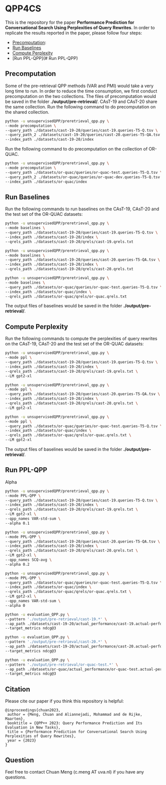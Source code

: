 # QPP4CS

This is the repository for the paper **Performance Prediction for Conversational Search Using Perplexities of Query Rewrites**.
In order to replicate the results reported in the paper, please follow four steps:
- [Precomputation](#Precomputation):
- [Run Baselines](#Run-Baselines)
- [Compute Perplexity](#Compute-Perplexity)
- [Run PPL-QPP](# Run PPL-QPP)


## Precomputation
Some of the pre-retrieval QPP methods (VAR and PMI) would take a very long time to run. In order to reduce the time consumption, we first conduct precomputation on the two collections. The files of precomputation would be saved in the folder **./output/pre-retrieval/**. 
CAsT-19 and CAsT-20 share the same collection. Run the following command to do precomputation on the shared collection.
```bash
python -u unsupervisedQPP/preretrieval_qpp.py \
--mode precomputation \
--query_path ./datasets/cast-19-20/queries/cast-19.queries-T5-Q.tsv \
--query_path_2 ./datasets/cast-19-20/queries/cast-20.queries-T5-QA.tsv \
--index_path ./datasets/cast-19-20/index
```
Run the following command to do precomputation on the collection of OR-QUAC.
```bash
python -u unsupervisedQPP/preretrieval_qpp.py \
--mode precomputation \
--query_path ./datasets/or-quac/queries/or-quac-test.queries-T5-Q.tsv \
--query_path_2 ./datasets/or-quac/queries/or-quac-dev.queries-T5-Q.tsv \
--index_path ./datasets/or-quac/index
```
## Run Baselines
Run the following commands to run baselines on the CAsT-19, CAsT-20 and the test set of the OR-QUAC datasets:
```bash
python -u unsupervisedQPP/preretrieval_qpp.py \
--mode baselines \
--query_path ./datasets/cast-19-20/queries/cast-19.queries-T5-Q.tsv \
--index_path ./datasets/cast-19-20/index \
--qrels_path ./datasets/cast-19-20/qrels/cast-19.qrels.txt

python -u unsupervisedQPP/preretrieval_qpp.py \
--mode baselines \
--query_path ./datasets/cast-19-20/queries/cast-20.queries-T5-QA.tsv \
--index_path ./datasets/cast-19-20/index \
--qrels_path ./datasets/cast-19-20/qrels/cast-20.qrels.txt

python -u unsupervisedQPP/preretrieval_qpp.py \
--mode baselines \
--query_path ./datasets/or-quac/queries/or-quac-test.queries-T5-Q.tsv \
--index_path ./datasets/or-quac/index \
--qrels_path ./datasets/or-quac/qrels/or-quac.qrels.txt
```
The output files of baselines would be saved in the folder **./output/pre-retrieval/**. 

## Compute Perplexity

Run the following commands to compute the perplexities of query rewrites on the CAsT-19, CAsT-20 and the test set of the OR-QUAC datasets:
```bash
python -u unsupervisedQPP/preretrieval_qpp.py \
--mode ppl \
--query_path ./datasets/cast-19-20/queries/cast-19.queries-T5-Q.tsv \
--index_path ./datasets/cast-19-20/index \
--qrels_path ./datasets/cast-19-20/qrels/cast-19.qrels.txt \
--LM gpt2-xl

python -u unsupervisedQPP/preretrieval_qpp.py \
--mode ppl \
--query_path ./datasets/cast-19-20/queries/cast-20.queries-T5-QA.tsv \
--index_path ./datasets/cast-19-20/index \
--qrels_path ./datasets/cast-19-20/qrels/cast-20.qrels.txt \
--LM gpt2-xl

python -u unsupervisedQPP/preretrieval_qpp.py \
--mode ppl \
--query_path ./datasets/or-quac/queries/or-quac-test.queries-T5-Q.tsv \
--index_path ./datasets/or-quac/index \
--qrels_path ./datasets/or-quac/qrels/or-quac.qrels.txt \
--LM gpt2-xl
```
The output files of baselines would be saved in the folder **./output/pre-retrieval/**. 

## Run PPL-QPP

Alpha 

```bash
python -u unsupervisedQPP/preretrieval_qpp.py \
--mode PPL-QPP \
--query_path ./datasets/cast-19-20/queries/cast-19.queries-T5-Q.tsv \
--index_path ./datasets/cast-19-20/index \
--qrels_path ./datasets/cast-19-20/qrels/cast-19.qrels.txt \
--LM gpt2-xl \
--qpp_names VAR-std-sum \
--alpha 0.1
```

```bash
python -u unsupervisedQPP/preretrieval_qpp.py \
--mode PPL-QPP \
--query_path ./datasets/cast-19-20/queries/cast-20.queries-T5-QA.tsv \
--index_path ./datasets/cast-19-20/index \
--qrels_path ./datasets/cast-19-20/qrels/cast-20.qrels.txt \
--LM gpt2-xl \
--qpp_names SCQ-avg \
--alpha 0.2
```

```bash
python -u unsupervisedQPP/preretrieval_qpp.py \
--mode PPL-QPP \
--query_path ./datasets/or-quac/queries/or-quac-test.queries-T5-Q.tsv \
--index_path ./datasets/or-quac/index \
--qrels_path ./datasets/or-quac/qrels/or-quac.qrels.txt \
--LM gpt2-xl \
--qpp_names VAR-std-sum \
--alpha 0

```


```bash
python -u evaluation_QPP.py \
--pattern './output/pre-retrieval/cast-19.*' \
--ap_path ./datasets/cast-19-20/actual_performance/cast-19.actual-performance-run-T5-Q-bm25-1000.json \
--target_metrics ndcg@3
```

```bash
python -u evaluation_QPP.py \
--pattern './output/pre-retrieval/cast-20.*' \
--ap_path ./datasets/cast-19-20/actual_performance/cast-20.actual-performance-run-T5-QA-bm25-1000.json \
--target_metrics ndcg@3
```

```bash
python -u evaluation_QPP.py \
--pattern './output/pre-retrieval/or-quac-test.*' \
--ap_path ./datasets/or-quac/actual_performance/or-quac-test.actual-performance-run-T5-Q-bm25-1000.json \
--target_metrics ndcg@3
```


## Citation
Please cite our paper if you think this repository is helpful: 
```
@inproceedings{chuan2023,
 author = {Meng, Chuan and Aliannejadi, Mohammad and de Rijke, Maarten},
 booktitle = {QPP++ 2023: Query Performance Prediction and Its Evaluation in New Tasks},
 title = {Performance Prediction for Conversational Search Using Perplexities of Query Rewrites},
 year = {2023}
}
```

## Question
Feel free to contact Chuan Meng (c.meng AT uva.nl) if you have any questions. 

